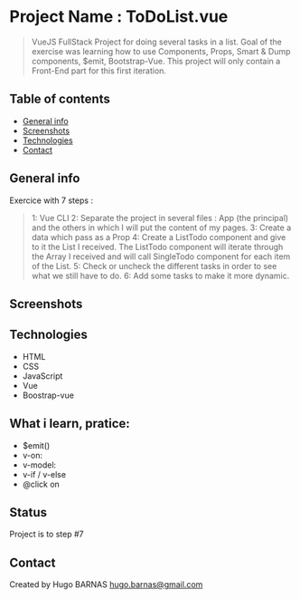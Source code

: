 # Project Name : ToDoList.vue
> VueJS FullStack Project for doing several tasks in a list. 
> Goal of the exercise was learning how to use Components, Props, Smart & Dump components, $emit, Bootstrap-Vue.
> This project will only contain a Front-End part for this first iteration.

## Table of contents
* [General info](#general-info)
* [Screenshots](#screenshots)
* [Technologies](#technologies)
* [Contact](#contact)


## General info
Exercice with 7 steps : 
> 1: Vue CLI
> 2: Separate the project in several files : App (the principal) and the others in which I will put the content of my pages.
> 3: Create a data which pass as a Prop
> 4: Create a ListTodo component and give to it the List I received. The ListTodo component will iterate through the Array I received and will call SingleTodo component for each item of the List.
> 5: Check or uncheck the different tasks in order to see what we still have to do.
> 6: Add some tasks to make it more dynamic.


## Screenshots



## Technologies
* HTML
* CSS
* JavaScript
* Vue
* Boostrap-vue



## What i learn, pratice: 
<ul>
 <li>$emit()
 <li>v-on:
 <li>v-model:
 <li>v-if / v-else
 <li>@click on
</ul>
 
 
## Status
Project is to step #7


## Contact
Created by Hugo BARNAS
hugo.barnas@gmail.com



